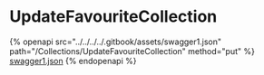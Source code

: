 # UpdateFavouriteCollection

{% openapi src="../../../../.gitbook/assets/swagger1.json" path="/Collections/UpdateFavouriteCollection" method="put" %}
[swagger1.json](../../../../.gitbook/assets/swagger1.json)
{% endopenapi %}
